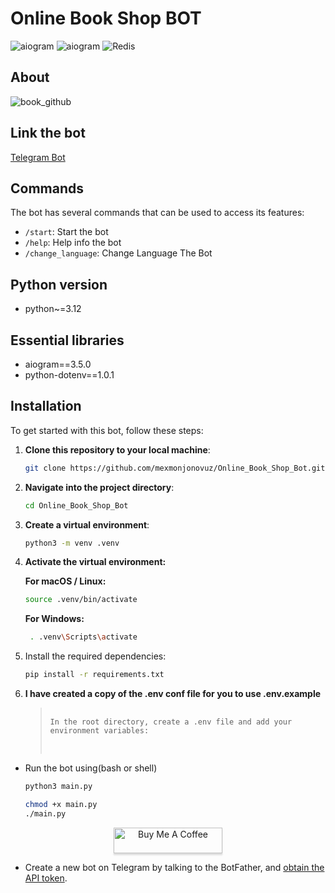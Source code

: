 # Online Book Shop BOT 


![aiogram](https://img.shields.io/badge/python-v3.12-blue.svg?logo=python&logoColor=yellow) ![aiogram](https://img.shields.io/badge/aiogram-v3-blue.svg?logo=telegram) ![Redis](https://img.shields.io/badge/redis-dictionary--storage-red.svg?logo=redis)



## About
![book_github](https://github.com/user-attachments/assets/53066493-626b-4d6c-b31d-fa931029980f)



## Link the bot
[Telegram Bot](https://t.me/worldbooks_storebot)

## Commands

The bot has several commands that can be used to access its features:

- `/start`:  Start the bot
- `/help`:  Help info the bot
- `/change_language`:  Change Language The Bot
 


## Python version
- python~=3.12

## Essential libraries
- aiogram==3.5.0
- python-dotenv==1.0.1

## Installation

To get started with this bot, follow these steps:

1. **Clone this repository to your local machine**:
   ```bash
   git clone https://github.com/mexmonjonovuz/Online_Book_Shop_Bot.git

2. **Navigate into the project directory**:

   ```bash
   cd Online_Book_Shop_Bot
   ```
3. **Create a virtual environment**:

   ```bash
   python3 -m venv .venv
   ```
4. **Activate the virtual environment:**

   **For macOS / Linux:**

   ```bash
   source .venv/bin/activate
   ```
   **For Windows:**
   ```bash
    . .venv\Scripts\activate
   ```
5. Install the required dependencies:
    ```bash
    pip install -r requirements.txt
   ```

6. **I have created a copy of the .env conf file for you to use .env.example**
    <blockquote>
        <pre>
            <code>
   In the root directory, create a .env file and add your environment variables:
            </code>
        </pre>
    </blockquote>

- Run the bot using(bash or shell)
    ```bash
    python3 main.py
   ```
    ```bash
    chmod +x main.py
   ./main.py
   ```

<div style="text-align: center;">
    <a href="https://buymeacoffee.com/mexmonjonovuz" target="_blank">
        <img src="https://www.buymeacoffee.com/assets/img/custom_images/orange_img.png" 
             alt="Buy Me A Coffee" 
             style="height: 41px !important; 
                    width: 174px !important; 
                    box-shadow: 0px 3px 2px 0px rgba(190, 190, 190, 0.5) !important; 
                    -webkit-box-shadow: 0px 3px 2px 0px rgba(190, 190, 190, 0.5) !important;">
    </a>
</div>


    

- Create a new bot on Telegram by talking to the BotFather, and [obtain the API token](https://www.siteguarding.com/en/how-to-get-telegram-bot-api-token).



